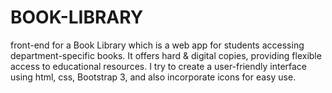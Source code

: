 # BOOK-LIBRARY
front-end for a Book Library which is a web app for students accessing department-specific books. It offers hard &amp; digital copies, providing flexible access to educational resources. I try to create a user-friendly interface using html, css, Bootstrap 3, and also incorporate icons for easy use.
